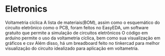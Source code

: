 # Eletronics
Voltametria cíclica
A lista de materiais(BOM), assim como o esquemático do circuito eletrônico como o PCB, foram feitos no EasyEDA, um software gratuito que permite a simulação de circuitos eletrônicos
O código em arduíno permite o uso da voltametria cíclica, bem como sua visualização em gráficos e csv
Além disso, há um breadboard feito no tinkercad para melhor visualização do circuito idealizado para aplicação em voltametria.

